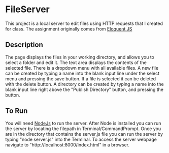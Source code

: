 # FileServer
This project is a local server to edit files using HTTP requests that I created for class. The assignment originally comes from [Eloquent JS](https://eloquentjavascript.net/20_node.html)

## Description
The page displays the files in your working directory, and allows you to select a folder and edit it.
The text area displays the contents of the selected file. There is a dropdown menu with all available files.
A new file can be created by typing a name into the blank input line under the select menu and pressing the save button.
If a file is selected it can be deleted with the delete button.
A directory can be created by typing a name into the blank input line right above the "Publish Directory" button, and pressing the button.

## To Run
You will need [NodeJs](https://nodejs.org/en/) to run the server. 
After Node is installed you can run the server by locating the filepath in Terminal/CommandPrompt.
Once you are in the directory that contains the server.js file you can run the server by typing "node server.js" into the Terminal.
To access the server webpage navigate to "http://localhost:8000/index.html" in a browser.
